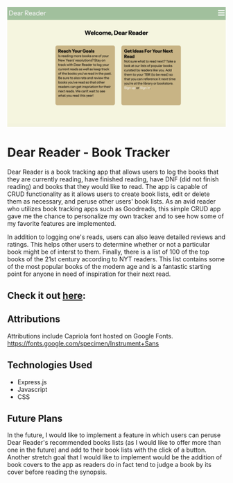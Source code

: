 ![quiz game screenshot](public/css/images/dear-reader-sc.png)

# Dear Reader - Book Tracker 
Dear Reader is a book tracking app that allows users to log the books that they are currently reading, have finished reading, have DNF (did not finish reading) and books that they would like to read. The app is capable of CRUD functionality as it allows users to create book lists, edit or delete them as necessary, and peruse other users' book lists. As an avid reader who utilizes book tracking apps such as Goodreads, this simple CRUD app gave me the chance to personalize my own tracker and to see how some of my favorite features are implemented.

In addition to logging one's reads, users can also leave detailed reviews and ratings. This helps other users to determine whether or not a particular book might be of interst to them. Finally, there is a list of 100 of the top books of the 21st century according to NYT readers. This list contains some of the most popular books of the modern age and is a fantastic starting point for anyone in need of inspiration for their next read.



## Check it out [here][app]: 

[app]: https://dear-reader-77419339e75e.herokuapp.com/

## Attributions
Attributions include Capriola font hosted on Google Fonts. https://fonts.google.com/specimen/Instrument+Sans

## Technologies Used
* Express.js
* Javascript
* CSS


## Future Plans 
In the future, I would like to implement a feature in which users can peruse Dear Reader's recommended books lists (as I would like to offer more than one in the future) and add to their book lists with the click of a button. Another stretch goal that I would like to implement would be the addition of book covers to the app as readers do in fact tend to judge a book by its cover before reading the synopsis.